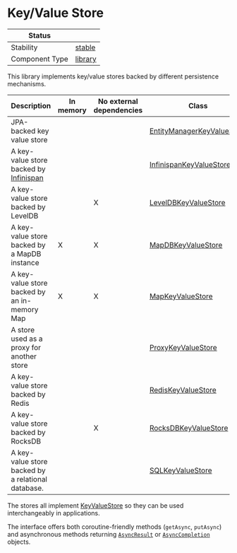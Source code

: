 <!---
Licensed to the Apache Software Foundation (ASF) under one or more contributor license agreements. See the NOTICE
file distributed with this work for additional information regarding copyright ownership. The ASF licenses this file
to You under the Apache License, Version 2.0 (the "License"); you may not use this file except in compliance with the
License. You may obtain a copy of the License at
 *
http://www.apache.org/licenses/LICENSE-2.0
 *
Unless required by applicable law or agreed to in writing, software distributed under the License is distributed on
an "AS IS" BASIS, WITHOUT WARRANTIES OR CONDITIONS OF ANY KIND, either express or implied. See the License for the
specific language governing permissions and limitations under the License.
 --->
# Key/Value Store

| Status         |           |
|----------------|-----------|
| Stability      | [stable]  |
| Component Type | [library] |

This library implements key/value stores backed by different persistence mechanisms.

| Description                                                      | In memory | No external dependencies | Class                                                                                                                        |
|------------------------------------------------------------------|-----------|--------------------------|------------------------------------------------------------------------------------------------------------------------------|
| JPA-backed key value store                                       |           |                          | [EntityManagerKeyValueStore](https://tuweni.apache.org/docs/org.apache.tuweni.kv/-entity-manager-key-value-store/index.html) |
| A key-value store backed by [Infinispan](https://infinispan.org) |           |                          | [InfinispanKeyValueStore](https://tuweni.apache.org/docs/org.apache.tuweni.kv/-infinispan-key-value-store/index.html)        |
| A key-value store backed by LevelDB                              |           | X                        | [LevelDBKeyValueStore](https://tuweni.apache.org/docs/org.apache.tuweni.kv/-level-d-b-key-value-store/index.html)            |
| A key-value store backed by a MapDB instance                     | X         | X                        | [MapDBKeyValueStore](https://tuweni.apache.org/docs/org.apache.tuweni.kv/-map-d-b-key-value-store/index.html)                |
| A key-value store backed by an in-memory Map                     | X         | X                        | [MapKeyValueStore](https://tuweni.apache.org/docs/org.apache.tuweni.kv/-map-key-value-store/index.html)                      |
| A store used as a proxy for another store                        |           |                          | [ProxyKeyValueStore](https://tuweni.apache.org/docs/org.apache.tuweni.kv/-proxy-key-value-store/index.html)                  |
| A key-value store backed by Redis                                |           |                          | [RedisKeyValueStore](https://tuweni.apache.org/docs/org.apache.tuweni.kv/-redis-key-value-store/index.html)                  |
| A key-value store backed by RocksDB                              |           | X                        | [RocksDBKeyValueStore](https://tuweni.apache.org/docs/org.apache.tuweni.kv/-rocks-d-b-key-value-store/index.html)            |
| A key-value store backed by a relational database.               |           |                          | [SQLKeyValueStore](https://tuweni.apache.org/docs/org.apache.tuweni.kv/-s-q-l-key-value-store/index.html)                    |

The stores all implement [KeyValueStore](https://tuweni.apache.org/docs/org.apache.tuweni.kv/-key-value-store/index.html) so they can be used interchangeably in applications.

The interface offers both coroutine-friendly methods (`getAsync`, `putAsync`) and asynchronous methods returning [`AsyncResult`](https://tuweni.apache.org/docs/org.apache.tuweni.concurrent/-async-result/index.html) or [`AsyncCompletion`](https://tuweni.apache.org/docs/org.apache.tuweni.concurrent/-async-completion/index.html) objects.

[stable]:https://github.com/apache/incubator-tuweni/tree/main/docs/index.md#stable
[library]:https://github.com/apache/incubator-tuweni/tree/main/docs/index.md#library
